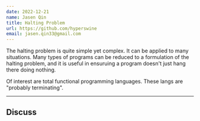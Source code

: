```yaml
---
date: 2022-12-21
name: Jasen Qin
title: Halting Problem
url: https://github.com/hyperswine
email: jasen.qin33@gmail.com
---
```


The halting problem is quite simple yet complex. It can be applied to many situations. Many types of programs can be reduced to a formulation of the halting problem, and it is useful in ensuruing a program doesn't just hang there doing nothing.

Of interest are total functional programming languages. These langs are "probably terminating".

---

<h2 style={{textAlign: "center"}}>Discuss</h2>

<giscus-widget repo="hyperswine/projects"
        repoid="R_kgDOIZg-sQ"
        category="Announcements"
        categoryid="DIC_kwDOIZg-sc4CSmin"
        mapping="pathname"
        strict="0"
        reactionsenabled="1"
        emitmetadata="0"
        inputposition="top"
        theme="preferred_color_scheme"
        lang="en"
        loading="lazy"
        crossorigin="anonymous">
</giscus-widget>
